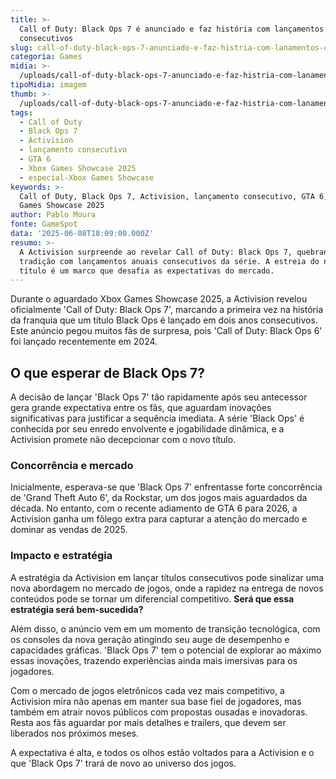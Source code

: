 ```yaml
---
title: >-
  Call of Duty: Black Ops 7 é anunciado e faz história com lançamentos
  consecutivos
slug: call-of-duty-black-ops-7-anunciado-e-faz-histria-com-lanamentos-consecutivos
categoria: Games
midia: >-
  /uploads/call-of-duty-black-ops-7-anunciado-e-faz-histria-com-lanamentos-consecutivos-thumb.png
tipoMidia: imagem
thumb: >-
  /uploads/call-of-duty-black-ops-7-anunciado-e-faz-histria-com-lanamentos-consecutivos-thumb.png
tags:
  - Call of Duty
  - Black Ops 7
  - Activision
  - lançamento consecutivo
  - GTA 6
  - Xbox Games Showcase 2025
  - especial-Xbox Games Showcase
keywords: >-
  Call of Duty, Black Ops 7, Activision, lançamento consecutivo, GTA 6, Xbox
  Games Showcase 2025
author: Pablo Moura
fonte: GameSpot
data: '2025-06-08T18:09:00.000Z'
resumo: >-
  A Activision surpreende ao revelar Call of Duty: Black Ops 7, quebrando
  tradição com lançamentos anuais consecutivos da série. A estreia do novo
  título é um marco que desafia as expectativas do mercado.
---
```


Durante o aguardado Xbox Games Showcase 2025, a Activision revelou oficialmente 'Call of Duty: Black Ops 7', marcando a primeira vez na história da franquia que um título Black Ops é lançado em dois anos consecutivos. Este anúncio pegou muitos fãs de surpresa, pois 'Call of Duty: Black Ops 6' foi lançado recentemente em 2024. 

## O que esperar de Black Ops 7?

A decisão de lançar 'Black Ops 7' tão rapidamente após seu antecessor gera grande expectativa entre os fãs, que aguardam inovações significativas para justificar a sequência imediata. A série 'Black Ops' é conhecida por seu enredo envolvente e jogabilidade dinâmica, e a Activision promete não decepcionar com o novo título.

### Concorrência e mercado

Inicialmente, esperava-se que 'Black Ops 7' enfrentasse forte concorrência de 'Grand Theft Auto 6', da Rockstar, um dos jogos mais aguardados da década. No entanto, com o recente adiamento de GTA 6 para 2026, a Activision ganha um fôlego extra para capturar a atenção do mercado e dominar as vendas de 2025.

### Impacto e estratégia

A estratégia da Activision em lançar títulos consecutivos pode sinalizar uma nova abordagem no mercado de jogos, onde a rapidez na entrega de novos conteúdos pode se tornar um diferencial competitivo. **Será que essa estratégia será bem-sucedida?**

Além disso, o anúncio vem em um momento de transição tecnológica, com os consoles da nova geração atingindo seu auge de desempenho e capacidades gráficas. 'Black Ops 7' tem o potencial de explorar ao máximo essas inovações, trazendo experiências ainda mais imersivas para os jogadores.

Com o mercado de jogos eletrônicos cada vez mais competitivo, a Activision mira não apenas em manter sua base fiel de jogadores, mas também em atrair novos públicos com propostas ousadas e inovadoras. Resta aos fãs aguardar por mais detalhes e trailers, que devem ser liberados nos próximos meses.

A expectativa é alta, e todos os olhos estão voltados para a Activision e o que 'Black Ops 7' trará de novo ao universo dos jogos.
